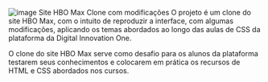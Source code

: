 ![image](https://github.com/user-attachments/assets/dee71927-0027-4c65-ba48-c2288299d345)
Site HBO Max
Clone com modificações
O projeto é um clone do site HBO Max, com o intuito de reproduzir a interface, com algumas modificações, aplicando os temas abordados ao longo das aulas de CSS da plataforma da Digital Innovation One.

O clone do site HBO Max serve como desafio para os alunos da plataforma testarem seus conhecimentos e colocarem em prática os recursos de HTML e CSS abordados nos cursos.


